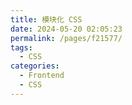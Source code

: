```yaml
---
title: 模块化 CSS
date: 2024-05-20 02:05:23
permalink: /pages/f21577/
tags:
  - CSS
categories:
  - Frontend
  - CSS
---
```

